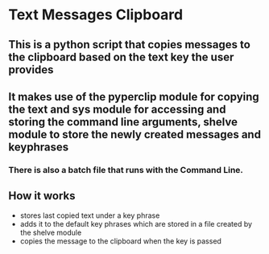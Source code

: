 # Text Messages Clipboard

## This is a python script that copies messages to the clipboard based on the text key the user provides
## It makes use of the pyperclip module for copying the text and sys module for accessing and storing the command line arguments, shelve module to store the newly created messages and keyphrases

### There is also a batch file that runs with the Command Line.

## How it works
- stores last copied text under a key phrase
- adds it to the default key phrases which are stored in a file created by the  shelve module
- copies the message to the clipboard when the key is passed
